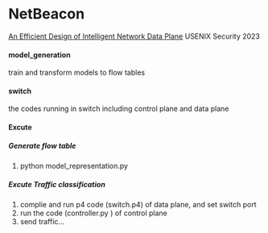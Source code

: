 # NetBeacon
[An Efficient Design of Intelligent Network Data Plane](https://www.usenix.org/conference/usenixsecurity23/presentation/zhouguangmeng)  USENIX Security 2023

#### model_generation
train and transform models to flow tables

#### switch
the codes running in switch including control plane and data plane


#### Excute
##### Generate flow table
1. python model_representation.py
##### Excute Traffic classification
1. complie and run p4 code (switch.p4) of data plane, and set switch port
2. run the code (controller.py ) of control plane 
3. send traffic...

